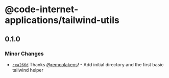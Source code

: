 # @code-internet-applications/tailwind-utils

## 0.1.0

### Minor Changes

- [`cea266d`](https://github.com/code-internet-applications/cbt-hydrogen/commit/cea266d08918451795282bee08933204430457b5)
  Thanks [@remcolakens](https://github.com/remcolakens)! - Add initial directory
  and the first basic tailwind helper
